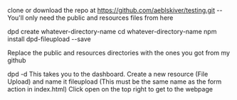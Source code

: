 clone or download the repo at https://github.com/aeblskiver/testing.git
--You'll only need the public and resources files from here


dpd create whatever-directory-name
cd whatever-directory-name
npm install dpd-fileupload --save

Replace the public and resources directories with the ones you got from my github

dpd -d
This takes you to the dashboard.
Create a new resource (File Upload) and name it fileupload (This must be the same name as the form action in index.html)
Click open on the top right to get to the webpage
